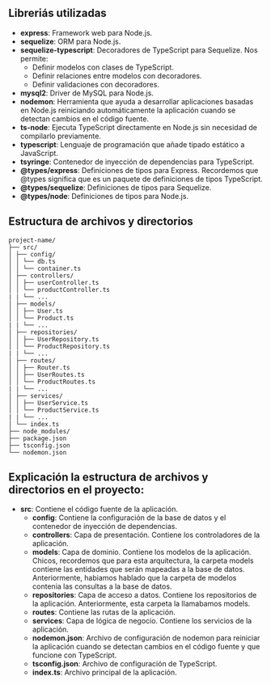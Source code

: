

## Libreriás utilizadas

- **express**: Framework web para Node.js.
- **sequelize**: ORM para Node.js.
- **sequelize-typescript**: Decoradores de TypeScript para Sequelize. Nos permite:
  - Definir modelos con clases de TypeScript.
  - Definir relaciones entre modelos con decoradores.
  - Definir validaciones con decoradores.
- **mysql2**: Driver de MySQL para Node.js.
- **nodemon**: Herramienta que ayuda a desarrollar aplicaciones basadas en Node.js reiniciando automáticamente la aplicación cuando se detectan cambios en el código fuente.
- **ts-node**: Ejecuta TypeScript directamente en Node.js sin necesidad de compilarlo previamente.
- **typescript**: Lenguaje de programación que añade tipado estático a JavaScript.
- **tsyringe**: Contenedor de inyección de dependencias para TypeScript.
- **@types/express**: Definiciones de tipos para Express. Recordemos que @types significa que es un paquete de definiciones de tipos TypeScript.
- **@types/sequelize**: Definiciones de tipos para Sequelize.
- **@types/node**: Definiciones de tipos para Node.js.

## Estructura de archivos y directorios

```text
project-name/
├── src/
│ ├── config/
│ │ └── db.ts
│ │ └── container.ts
│ ├── controllers/
│ │ ├── userController.ts
│ │ └── productController.ts
| | └── ...
│ ├── models/
│ │ ├── User.ts
│ │ └── Product.ts
| | └── ...
│ ├── repositories/
│ │ ├── UserRepository.ts
│ │ └── ProductRepository.ts
| | └── ...
│ ├── routes/
│ │ ├── Router.ts
│ │ ├── UserRoutes.ts
│ │ └── ProductRoutes.ts
| | └── ...
│ ├── services/
│ │ ├── UserService.ts
│ │ └── ProductService.ts
| | └── ...
│ └── index.ts
├── node_modules/
├── package.json
├── tsconfig.json
└── nodemon.json
```

## Explicación la estructura de archivos y directorios en el proyecto:

- **src**: Contiene el código fuente de la aplicación.
  - **config**: Contiene la configuración de la base de datos y el contenedor de inyección de dependencias.
  - **controllers**: Capa de presentación. Contiene los controladores de la aplicación. 
  - **models**: Capa de dominio. Contiene los modelos de la aplicación. Chicos, recordemos que para esta arquitectura, la carpeta models contiene las entidades que serán mapeadas a la base de datos. Anteriormente, habiamos hablado que la carpeta de modelos contenia las consultas a la base de datos. 
  - **repositories**: Capa de acceso a datos. Contiene los repositorios de la aplicación. Anteriormente, esta carpeta la llamabamos models. 
  - **routes**: Contiene las rutas de la aplicación.
  - **services**: Capa de lógica de negocio. Contiene los servicios de la aplicación.
  - **nodemon.json**: Archivo de configuración de nodemon para reiniciar la aplicación cuando se detectan cambios en el código fuente y que funcione con TypeScript.
  - **tsconfig.json**: Archivo de configuración de TypeScript.
  - **index.ts**: Archivo principal de la aplicación.

